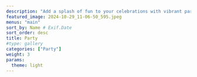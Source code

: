 ```yaml
---
description: "Add a splash of fun to your celebrations with vibrant party henna! Our lively designs are perfect for all ages, bringing joy and creativity to every event, from birthdays to festivals."
featured_image: 2024-10-29_11-06-50_595.jpeg
menus: "main"
sort_by: Name # Exif.Date
sort_order: desc
title: Party
#type: gallery
categories: ["Party"]
weight: 3
params:
  theme: light
---
```

